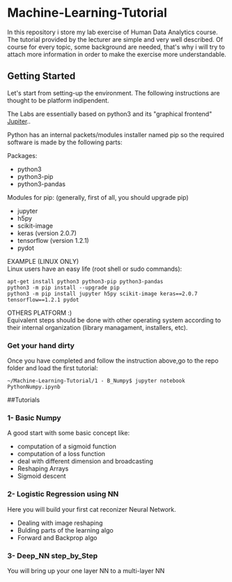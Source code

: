 # Machine-Learning-Tutorial
In this repository i store my lab exercise of Human Data Analytics course.
The tutorial provided by the lecturer are simple and very well described.
Of course for every topic, some background are needed, that's why i will try
to attach more information in order to make the exercise more understandable.

## Getting Started
Let's start from setting-up the environment.
The following instructions are thought to be platform indipendent.

The Labs are essentially based on python3 and its "graphical frontend" [Jupiter](http://jupyter.org/).. 

Python has an internal packets/modules installer named pip so the required software is made by the following parts:

Packages:

* python3 <br/>
* python3-pip <br/>
* python3-pandas  <br/>

Modules for pip: (generally, first of all, you should upgrade pip) <br/>
* jupyter <br/>
* h5py <br/>
* scikit-image <br/>
* keras (version 2.0.7) <br/>
* tensorflow (version 1.2.1) <br/>
* pydot <br/>

EXAMPLE (LINUX ONLY) <br/>
Linux users have an easy life (root shell or sudo commands):<br/>

```
apt-get install python3 python3-pip python3-pandas
python3 -m pip install --upgrade pip
python3 -m pip install jupyter h5py scikit-image keras==2.0.7 tensorflow==1.2.1 pydot
```

OTHERS PLATFORM :) <br/>
Equivalent steps should be done with other operating system according to their internal organization (library managament, installers, etc).

### Get your hand dirty
Once you have completed and follow the instruction above,go to the repo folder and load the first tutorial:
```
~/Machine-Learning-Tutorial/1 - B_Numpy$ jupyter notebook PythonNumpy.ipynb
```
##Tutorials

### 1- Basic Numpy
A good start with some basic concept like:
* computation of a sigmoid function
* computation of a loss function
* deal with different dimension and broadcasting
* Reshaping Arrays
* Sigmoid descent

### 2- Logistic Regression using NN
Here you will build your first cat reconizer Neural Network.
* Dealing with image reshaping
* Bulding parts of the learning algo
* Forward and Backprop algo

### 3- Deep_NN step_by_Step
You will bring up your one layer NN to a multi-layer NN

